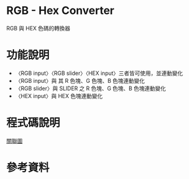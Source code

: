 # RGB - Hex Converter

RGB 與 HEX 色碼的轉換器

# 功能說明

- 〈RGB input〉〈RGB slider〉〈HEX input〉三者皆可使用，並連動變化
- 〈RGB input〉與 其 R 色塊、G 色塊、B 色塊連動變化
- 〈RGB slider〉與 SLIDER 之 R 色塊、G 色塊、B 色塊連動變化
- 〈HEX input〉與 HEX 色塊連動變化

# 程式碼說明

[關聯圖](https://github.com/s19003045/Final-exam-A27-Q2-RGB-to-Hex-Converter/blob/master/RGBtoHEX_converter.png)

# 參考資料
